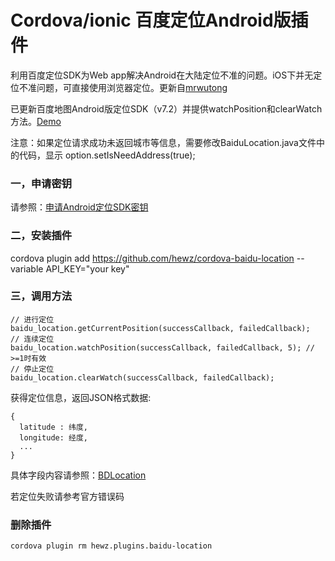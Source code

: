 # Cordova/ionic 百度定位Android版插件


利用百度定位SDK为Web app解决Android在大陆定位不准的问题。iOS下并无定位不准问题，可直接使用浏览器定位。更新自[mrwutong](https://github.com/mrwutong/cordova-qdc-baidu-location)

已更新百度地图Android版定位SDK（v7.2）并提供watchPosition和clearWatch方法。[Demo](https://github.com/hewz/BDLocationDemo)

注意：如果定位请求成功未返回城市等信息，需要修改BaiduLocation.java文件中的代码，显示 option.setIsNeedAddress(true);

### 一，申请密钥
请参照：[申请Android定位SDK密钥](http://developer.baidu.com/map/index.php?title=android-locsdk/guide/key)

### 二，安装插件
cordova plugin add https://github.com/hewz/cordova-baidu-location --variable API_KEY="your key"

### 三，调用方法
```
// 进行定位
baidu_location.getCurrentPosition(successCallback, failedCallback);
// 连续定位
baidu_location.watchPosition(successCallback, failedCallback, 5); // >=1时有效
// 停止定位
baidu_location.clearWatch(successCallback, failedCallback);
```
获得定位信息，返回JSON格式数据:
```
{
  latitude : 纬度,
  longitude: 经度,
  ...
}
```
具体字段内容请参照：[BDLocation](http://developer.baidu.com/map/loc_refer/index.html)

若定位失败请参考官方错误码

### 删除插件
```
cordova plugin rm hewz.plugins.baidu-location
```


